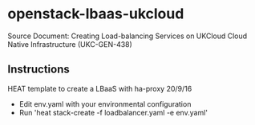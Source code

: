 # openstack-lbaas-ukcloud

Source Document: Creating Load-balancing Services on UKCloud Cloud Native Infrastructure (UKC-GEN-438)

## Instructions

HEAT template to create a LBaaS with ha-proxy 20/9/16

- Edit env.yaml with your environmental configuration
- Run 'heat stack-create -f loadbalancer.yaml -e env.yaml'
